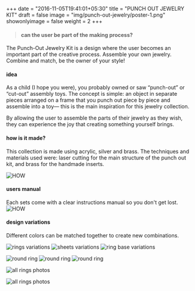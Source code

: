 +++
date = "2016-11-05T19:41:01+05:30"
title = "PUNCH OUT JEWELRY KIT"
draft = false
image = "img/punch-out-jewelry/poster-1.png"
showonlyimage = false
weight = 2
+++
<!--more-->
> #### can the user be part of the making process?

The Punch-Out Jewelry Kit is a design where the user becomes an important part of the creative process.
Assemble your own jewelry. Combine and match, be the owner of your style!

#### idea
As a child (I hope you were), you probably owned or saw “punch-out” or “cut-out” assembly toys. The concept is simple: an object in separate pieces arranged on a frame that you punch out piece by piece and assemble into a toy— this is the main inspiration for this jewelry collection. 

By allowing the user to assemble the parts of their jewelry as they wish, they can experience the joy that creating something yourself brings.

#### how is it made?

This collection is made using acrylic, silver and brass. The techniques and materials used were: laser cutting for the main structure of the punch out kit, and brass for the handmade inserts.

![HOW](/img/punch-out-jewelry/how.jpg)

#### users manual

Each sets come with a clear instructions manual so you don't get lost.
![HOW](/img/punch-out-jewelry/instructions.png)

#### design variations

Different colors can be matched together to create new combinations.

![rings variations](/img/punch-out-jewelry/all-rings.jpg)
![sheets variations](/img/punch-out-jewelry/SHEETS.jpg)
![ring base variations](/img/punch-out-jewelry/rings-base-variations.jpg)

![round ring](/img/punch-out-jewelry/round-ring1.jpg)
![round ring](/img/punch-out-jewelry/all-rings2.jpg)
![round ring](/img/punch-out-jewelry/round-ring2.jpg)

![all rings photos](/img/punch-out-jewelry/photos-1.jpg)



![all rings photos](/img/punch-out-jewelry/punch-out.png)
